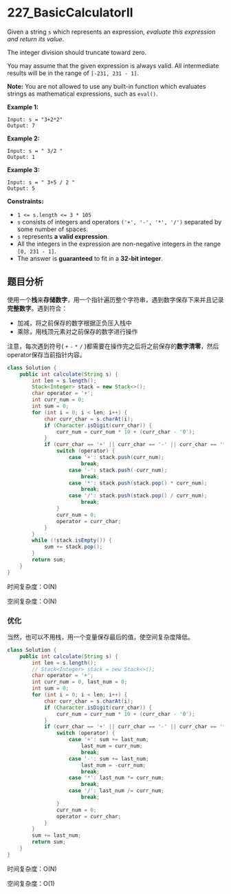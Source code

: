 # 227_BasicCalculatorII

Given a string `s` which represents an expression, *evaluate this expression and return its value*. 

The integer division should truncate toward zero.

You may assume that the given expression is always valid. All intermediate results will be in the range of `[-231, 231 - 1]`.

**Note:** You are not allowed to use any built-in function which evaluates strings as mathematical expressions, such as `eval()`.

 

**Example 1:**

```
Input: s = "3+2*2"
Output: 7
```

**Example 2:**

```
Input: s = " 3/2 "
Output: 1
```

**Example 3:**

```
Input: s = " 3+5 / 2 "
Output: 5
```

 

**Constraints:**

- `1 <= s.length <= 3 * 105`
- `s` consists of integers and operators `('+', '-', '*', '/')` separated by some number of spaces.
- `s` represents **a valid expression**.
- All the integers in the expression are non-negative integers in the range `[0, 231 - 1]`.
- The answer is **guaranteed** to fit in a **32-bit integer**.

## 题目分析

使用一个**栈**来**存储数字**，用一个指针遍历整个字符串，遇到数字保存下来并且记录**完整数字**。遇到符合：

- 加减，将之前保存的数字根据正负压入栈中
- 乘除，用栈顶元素对之前保存的数字进行操作

注意，每次遇到符号( `+` `-` `*` `/` )都需要在操作完之后将之前保存的**数字清零**，然后operator保存当前指针内容。

```java
class Solution {
    public int calculate(String s) {
        int len = s.length();
        Stack<Integer> stack = new Stack<>();
        char operator = '+';
        int curr_num = 0;
        int sum = 0;
        for (int i = 0; i < len; i++) {
            char curr_char = s.charAt(i);
            if (Character.isDigit(curr_char)) {
                curr_num = curr_num * 10 + (curr_char - '0');
            }
            if (curr_char == '+' || curr_char == '-' || curr_char == '*' || curr_char == '/' || i == len - 1) {
                switch (operator) {
                    case '+': stack.push(curr_num);
                        break;
                    case '-': stack.push(-curr_num);
                        break;
                    case '*': stack.push(stack.pop() * curr_num);
                        break;
                    case '/': stack.push(stack.pop() / curr_num);
                        break;
                }
                curr_num = 0;
                operator = curr_char;
            }
        }
        while (!stack.isEmpty()) {
            sum += stack.pop();
        }
        return sum;
    }
}
```

时间复杂度：O(N)

空间复杂度：O(N)

### 优化

当然，也可以不用栈，用一个变量保存最后的值，使空间复杂度降低。

```java
class Solution {
    public int calculate(String s) {
        int len = s.length();
        // Stack<Integer> stack = new Stack<>();
        char operator = '+';
        int curr_num = 0, last_num = 0;
        int sum = 0;
        for (int i = 0; i < len; i++) {
            char curr_char = s.charAt(i);
            if (Character.isDigit(curr_char)) {
                curr_num = curr_num * 10 + (curr_char - '0');
            }
            if (curr_char == '+' || curr_char == '-' || curr_char == '*' || curr_char == '/' || i == len - 1) {
                switch (operator) {
                    case '+': sum += last_num;
                        last_num = curr_num;
                        break;
                    case '-': sum += last_num;
                        last_num = -curr_num;
                        break;
                    case '*': last_num *= curr_num;
                        break;
                    case '/': last_num /= curr_num;
                        break;
                }
                curr_num = 0;
                operator = curr_char;
            }
        }
        sum += last_num;
        return sum;
    }
}
```

时间复杂度：O(N)

空间复杂度：O(1)